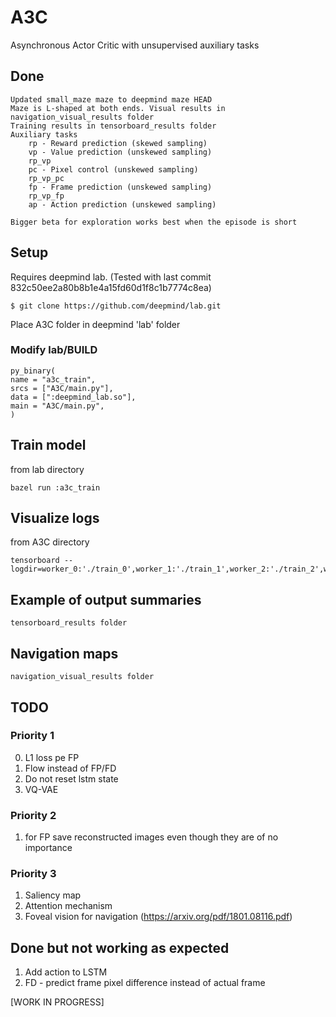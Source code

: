 # A3C
Asynchronous Actor Critic with unsupervised auxiliary tasks

## Done
	Updated small_maze maze to deepmind maze HEAD
	Maze is L-shaped at both ends. Visual results in navigation_visual_results folder
	Training results in tensorboard_results folder
	Auxiliary tasks
		rp - Reward prediction (skewed sampling)
		vp - Value prediction (unskewed sampling)
		rp_vp
		pc - Pixel control (unskewed sampling)
		rp_vp_pc
		fp - Frame prediction (unskewed sampling)
		rp_vp_fp
		ap - Action prediction (unskewed sampling)
        
    Bigger beta for exploration works best when the episode is short

## Setup

Requires deepmind lab. (Tested with last commit 832c50ee2a80b8b1e4a15fd60d1f8c1b7774c8ea)
```
$ git clone https://github.com/deepmind/lab.git
```

Place A3C folder in deepmind 'lab' folder
### Modify lab/BUILD
    py_binary(
    name = "a3c_train",
    srcs = ["A3C/main.py"],
    data = [":deepmind_lab.so"],
    main = "A3C/main.py",
    )
## Train model
from lab directory

    bazel run :a3c_train
	
## Visualize logs
from A3C directory
    
    tensorboard --logdir=worker_0:'./train_0',worker_1:'./train_1',worker_2:'./train_2',worker_3:'./train_3'


## Example of output summaries
	tensorboard_results folder
	
## Navigation maps
	navigation_visual_results folder
	
	


## TODO

### Priority 1
0. L1 loss pe FP
1. Flow instead of FP/FD
2. Do not reset lstm state
3. VQ-VAE


### Priority 2
1. for FP save reconstructed images even though they are of no importance

### Priority 3
1. Saliency map
2. Attention mechanism
3. Foveal vision for navigation (https://arxiv.org/pdf/1801.08116.pdf)

## Done but not working as expected
1. Add action to LSTM 
2. FD - predict frame pixel difference instead of actual frame

[WORK IN PROGRESS]
